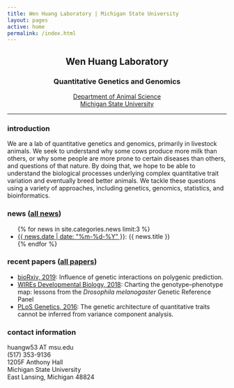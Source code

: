 ```yaml
---
title: Wen Huang Laboratory | Michigan State University
layout: pages
active: home
permalink: /index.html
---
```


## <center>Wen Huang Laboratory</center>  
### <center>Quantitative Genetics and Genomics</center>

<center><a href="http://www.ans.msu.edu" target="_blank">Department of Animal Science</a></center>
<center><a href="https://msu.edu" target="_blank">Michigan State University</a></center>

-----

### introduction

We are a lab of quantitative genetics and genomics, primarily in livestock animals. We seek to understand why some cows produce more milk than others, or why some people are more prone to certain diseases than others, and questions of that nature. By doing that, we hope to be able to understand the biological processes underlying complex quantitative trait variation and eventually breed better animals. We tackle these questions using a variety of approaches, including genetics, genomics, statistics, and bioinformatics.

###  news (<a href="{{ site.baseurl }}/news.html">all news</a>)

<ul>
  {% for news in site.categories.news limit:3 %}
    <li>
      <a href="{{ site.baseurl }}{{ news.url }}">{{ news.date | date: "%m-%d-%Y" }}</a>: {{ news.title }}
    </li>
  {% endfor %}
</ul>



### recent papers (<a href="{{ site.baseurl }}/publications.html">all papers</a>)

- <a href="https://www.biorxiv.org/content/10.1101/667162v1" target="blank">bioRxiv, 2019</a>: Influence of genetic interactions on polygenic prediction.
- <a href="http://onlinelibrary.wiley.com/doi/10.1002/wdev.289/abstract;jsessionid=6F725723A288BD00731A427C18A25DD5.f04t04" target="blank">WIREs Developmental Biology, 2018</a>: Charting the genotype–phenotype map: lessons from the <i>Drosophila melanogaster</i> Genetic Reference Panel
- <a href="http://journals.plos.org/plosgenetics/article?id=10.1371/journal.pgen.1006421" target="_blank">PLoS Genetics, 2016</a>: The genetic architecture of quantitative traits cannot be inferred from variance component analysis.

### contact information
<i class="fa fa-envelope" aria-hidden="true"></i> huangw53 AT msu.edu  
<i class="fa fa-phone" aria-hidden="true"></i> (517) 353-9136  
1205F Anthony Hall    
Michigan State University  
East Lansing, Michigan 48824

<script>
  (function(i,s,o,g,r,a,m){i['GoogleAnalyticsObject']=r;i[r]=i[r]||function(){
  (i[r].q=i[r].q||[]).push(arguments)},i[r].l=1*new Date();a=s.createElement(o),
  m=s.getElementsByTagName(o)[0];a.async=1;a.src=g;m.parentNode.insertBefore(a,m)
  })(window,document,'script','https://www.google-analytics.com/analytics.js','ga');

  ga('create', 'UA-89481897-2', 'auto');
  ga('send', 'pageview');

</script>

